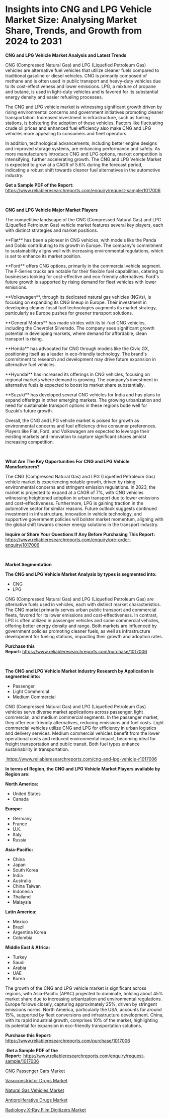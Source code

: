 <p><h1>Insights into CNG and LPG Vehicle Market Size: Analysing Market Share, Trends, and Growth from 2024 to 2031</h1></p><p><strong>CNG and LPG Vehicle Market Analysis and Latest Trends</strong></p>
<p><p>CNG (Compressed Natural Gas) and LPG (Liquefied Petroleum Gas) vehicles are alternative fuel vehicles that utilize cleaner fuels compared to traditional gasoline or diesel vehicles. CNG is primarily composed of methane and is often used in public transport and heavy-duty vehicles due to its cost-effectiveness and lower emissions. LPG, a mixture of propane and butane, is used in light-duty vehicles and is favored for its substantial energy density and easier refueling processes.</p><p>The CNG and LPG vehicle market is witnessing significant growth driven by rising environmental concerns and government initiatives promoting cleaner transportation. Increased investment in infrastructure, such as fueling stations, is bolstering the adoption of these vehicles. Factors like fluctuating crude oil prices and enhanced fuel efficiency also make CNG and LPG vehicles more appealing to consumers and fleet operators.</p><p>In addition, technological advancements, including better engine designs and improved storage systems, are enhancing performance and safety. As more manufacturers introduce CNG and LPG options, market competition is intensifying, further accelerating growth. The CNG and LPG Vehicle Market is expected to grow at a CAGR of 5.6% during the forecast period, indicating a robust shift towards cleaner fuel alternatives in the automotive industry.</p></p>
<p><strong>Get a Sample PDF of the Report:&nbsp;</strong> <a href="https://www.reliableresearchreports.com/enquiry/request-sample/1017006?utm_campaign=16&utm_medium=2&utm_source=Github&utm_content=ia&utm_term=02112024&utm_id=cng-and-lpg-vehicle">https://www.reliableresearchreports.com/enquiry/request-sample/1017006</a></p>
<p>&nbsp;</p>
<p><strong>CNG and LPG Vehicle Major Market Players</strong></p>
<p><p>The competitive landscape of the CNG (Compressed Natural Gas) and LPG (Liquefied Petroleum Gas) vehicle market features several key players, each with distinct strategies and market positions.</p><p>**Fiat** has been a pioneer in CNG vehicles, with models like the Panda and Doblo contributing to its growth in Europe. The company's commitment to sustainability aligns well with increasing environmental regulations, which is set to enhance its market position.</p><p>**Ford** offers CNG options, primarily in the commercial vehicle segment. The F-Series trucks are notable for their flexible fuel capabilities, catering to businesses looking for cost-effective and eco-friendly alternatives. Ford's future growth is supported by rising demand for fleet vehicles with lower emissions.</p><p>**Volkswagen**, through its dedicated natural gas vehicles (NGVs), is focusing on expanding its CNG lineup in Europe. Their investment in developing cleaner fossil fuel technologies augments its market strategy, particularly as Europe pushes for greener transport solutions.</p><p>**General Motors** has made strides with its bi-fuel CNG vehicles, including the Chevrolet Silverado. The company sees significant growth potential in developing markets, where demand for affordable, clean transport is rising.</p><p>**Honda** has advocated for CNG through models like the Civic GX, positioning itself as a leader in eco-friendly technology. The brand's commitment to research and development may drive future expansion in alternative fuel vehicles.</p><p>**Hyundai** has increased its offerings in CNG vehicles, focusing on regional markets where demand is growing. The company’s investment in alternative fuels is expected to boost its market share substantially.</p><p>**Suzuki** has developed several CNG vehicles for India and has plans to expand offerings in other emerging markets. The growing urbanization and need for sustainable transport options in these regions bode well for Suzuki’s future growth.</p><p>Overall, the CNG and LPG vehicle market is poised for growth as environmental concerns and fuel efficiency drive consumer preferences. Players like Fiat, Ford, and Volkswagen are expected to leverage their existing markets and innovation to capture significant shares amidst increasing competition.</p></p>
<p>&nbsp;</p>
<p><strong>What Are The Key Opportunities For CNG and LPG Vehicle Manufacturers?</strong></p>
<p><p>The CNG (Compressed Natural Gas) and LPG (Liquefied Petroleum Gas) vehicle market is experiencing notable growth, driven by rising environmental concerns and stringent emission regulations. In 2023, the market is projected to expand at a CAGR of 7%, with CNG vehicles witnessing heightened adoption in urban transport due to lower emissions and cost-effectiveness. Furthermore, LPG is gaining traction in the automotive sector for similar reasons. Future outlook suggests continued investment in infrastructure, innovation in vehicle technology, and supportive government policies will bolster market momentum, aligning with the global shift towards cleaner energy solutions in the transport industry.</p></p>
<p><strong>Inquire or Share Your Questions If Any Before Purchasing This Report:</strong> <a href="https://www.reliableresearchreports.com/enquiry/pre-order-enquiry/1017006?utm_campaign=16&utm_medium=2&utm_source=Github&utm_content=ia&utm_term=02112024&utm_id=cng-and-lpg-vehicle">https://www.reliableresearchreports.com/enquiry/pre-order-enquiry/1017006</a></p>
<p>&nbsp;</p>
<p><strong>Market Segmentation</strong></p>
<p><strong>The CNG and LPG Vehicle Market Analysis by types is segmented into:</strong></p>
<p><ul><li>CNG</li><li>LPG</li></ul></p>
<p><p>CNG (Compressed Natural Gas) and LPG (Liquefied Petroleum Gas) are alternative fuels used in vehicles, each with distinct market characteristics. The CNG market primarily serves urban public transport and commercial fleets, favored for its lower emissions and cost-effectiveness. In contrast, LPG is often utilized in passenger vehicles and some commercial vehicles, offering better energy density and range. Both markets are influenced by government policies promoting cleaner fuels, as well as infrastructure development for fueling stations, impacting their growth and adoption rates.</p></p>
<p><strong>Purchase this Report:&nbsp;</strong><a href="https://www.reliableresearchreports.com/purchase/1017006?utm_campaign=16&utm_medium=2&utm_source=Github&utm_content=ia&utm_term=02112024&utm_id=cng-and-lpg-vehicle">https://www.reliableresearchreports.com/purchase/1017006</a></p>
<p>&nbsp;</p>
<p><strong>The CNG and LPG Vehicle Market Industry Research by Application is segmented into:</strong></p>
<p><ul><li>Passenger</li><li>Light Commercial</li><li>Medium Commercial</li></ul></p>
<p><p>CNG (Compressed Natural Gas) and LPG (Liquefied Petroleum Gas) vehicles serve diverse market applications across passenger, light commercial, and medium commercial segments. In the passenger market, they offer eco-friendly alternatives, reducing emissions and fuel costs. Light commercial vehicles utilize CNG and LPG for efficiency in urban logistics and delivery services. Medium commercial vehicles benefit from the lower operational costs and reduced environmental impact, becoming ideal for freight transportation and public transit. Both fuel types enhance sustainability in transportation.</p></p>
<p><a href="https://www.reliableresearchreports.com/cng-and-lpg-vehicle-r1017006?utm_campaign=16&utm_medium=2&utm_source=Github&utm_content=ia&utm_term=02112024&utm_id=cng-and-lpg-vehicle">&nbsp;https://www.reliableresearchreports.com/cng-and-lpg-vehicle-r1017006</a></p>
<p><strong>In terms of Region, the CNG and LPG Vehicle Market Players available by Region are:</strong></p>
<p>
    <p> <strong> North America: </strong>
        <ul>
            <li>United States</li>
            <li>Canada</li>
        </ul>
        </p> 
    <p> <strong> Europe: </strong>
        <ul>
            <li>Germany</li>
            <li>France</li>
            <li>U.K.</li>
            <li>Italy</li>
            <li>Russia</li>
        </ul>
        </p> 
    <p> <strong> Asia-Pacific: </strong>
        <ul>
            <li>China</li>
            <li>Japan</li>
            <li>South Korea</li>
            <li>India</li>
            <li>Australia</li>
            <li>China Taiwan</li>
            <li>Indonesia</li>
            <li>Thailand</li>
            <li>Malaysia</li>
        </ul>
        </p> 
    <p> <strong> Latin America: </strong>
        <ul>
            <li>Mexico</li>
            <li>Brazil</li>
            <li>Argentina Korea</li>
            <li>Colombia</li>
        </ul>
        </p> 
    <p> <strong> Middle East & Africa: </strong>
        <ul>
            <li>Turkey</li>
            <li>Saudi</li>
            <li>Arabia</li>
            <li>UAE</li>
            <li>Korea</li>
        </ul>
    </p>
    </p>
<p><p>The growth of the CNG and LPG vehicle market is significant across regions, with Asia-Pacific (APAC) projected to dominate, holding about 45% market share due to increasing urbanization and environmental regulations. Europe follows closely, capturing approximately 25%, driven by stringent emissions norms. North America, particularly the USA, accounts for around 15%, supported by fleet conversions and infrastructure development. China, with its rapid industrial growth, comprises 10% of the market, highlighting its potential for expansion in eco-friendly transportation solutions.</p></p>
<p><strong>Purchase this Report: </strong><a href="https://www.reliableresearchreports.com/purchase/1017006?utm_campaign=16&utm_medium=2&utm_source=Github&utm_content=ia&utm_term=02112024&utm_id=cng-and-lpg-vehicle">https://www.reliableresearchreports.com/purchase/1017006</a></p>
<p>&nbsp;<strong>Get a Sample PDF of the Report:&nbsp;&nbsp;</strong><a href="https://www.reliableresearchreports.com/enquiry/request-sample/1017006?utm_campaign=16&utm_medium=2&utm_source=Github&utm_content=ia&utm_term=02112024&utm_id=cng-and-lpg-vehicle">https://www.reliableresearchreports.com/enquiry/request-sample/1017006</a></p>
<p><strong></strong></p>
<p><p><a href="https://github.com/cecilahoi7/Market-Research-Report-List-1/blob/main/cng-passenger-cars-market.md?utm_campaign=16&utm_medium=2&utm_source=Github&utm_content=ia&utm_term=02112024&utm_id=cng-and-lpg-vehicle">CNG Passenger Cars Market</a></p><p><a href="https://issuu.com/reportprime-2/docs/vasoconstrictor-drugs-market-size-2_4580e6f66b6f40?utm_campaign=16&utm_medium=2&utm_source=Github&utm_content=ia&utm_term=02112024&utm_id=cng-and-lpg-vehicle">Vasoconstrictor Drugs Market</a></p><p><a href="https://github.com/boringzqthorperec/Market-Research-Report-List-1/blob/main/natural-gas-vehicles-market.md?utm_campaign=16&utm_medium=2&utm_source=Github&utm_content=ia&utm_term=02112024&utm_id=cng-and-lpg-vehicle">Natural Gas Vehicles Market</a></p><p><a href="https://issuu.com/reportprime-2/docs/antiproliferative-drugs-market-size_01bdd013b59154?utm_campaign=16&utm_medium=2&utm_source=Github&utm_content=ia&utm_term=02112024&utm_id=cng-and-lpg-vehicle">Antiproliferative Drugs Market</a></p><p><a href="https://www.linkedin.com/pulse/future-trends-global-radiology-x-ray-film-digitizers-market-fvsyc?utm_campaign=16&utm_medium=2&utm_source=Github&utm_content=ia&utm_term=02112024&utm_id=cng-and-lpg-vehicle">Radiology X-Ray Film Digitizers Market</a></p></p>